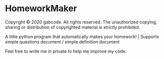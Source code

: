 # HomeworkMaker
Copyright © 2020 gabcode. All rights reserved.
The unauthorized copying, sharing or distribution of copyrighted material is strictly prohibited.

A little python program that automatically makes your homework! | Supports simple questions document / simple definition document

Feel free to write me in private to help me improve my code.

